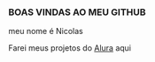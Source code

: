 ### BOAS VINDAS AO MEU GITHUB

meu nome é Nicolas

Farei meus projetos do [Alura](https://www.alura.com.br/?utm_term=alura&utm_campaign=%5BSearch%5D+%5BPerformance%5D+-+Institucional&utm_source=adwords&utm_medium=ppc&hsa_acc=7964138385&hsa_cam=386166608&hsa_grp=158702762355&hsa_ad=688360182385&hsa_src=g&hsa_tgt=kwd-300088341&hsa_kw=alura&hsa_mt=p&hsa_net=adwords&hsa_ver=3&gad_source=1&gclid=EAIaIQobChMIrO7xv6fShwMV4VVIAB168iekEAAYASAAEgJ4tfD_BwE) aqui

